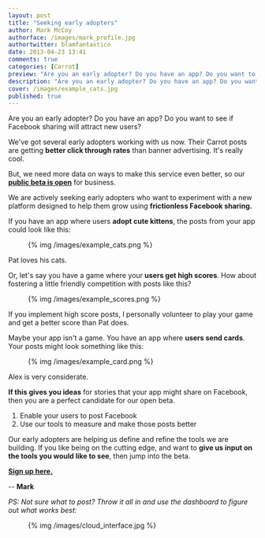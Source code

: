 ```yaml
---
layout: post
title: "Seeking early adopters"
author: Mark McCoy
authorface: /images/mark_profile.jpg
authortwitter: blamfantastico
date: 2013-04-23 13:41
comments: true
categories: [Carrot]
preview: "Are you an early adopter? Do you have an app? Do you want to see if Facebook sharing will attract new users?"
description: "Are you an early adopter? Do you have an app? Do you want to see if Facebook sharing will attract new users?"
cover: /images/example_cats.jpg
published: true
---
```


<p class="lead foo">Are you an early adopter? Do you have an app? Do you want to see if Facebook sharing will attract new users?</p>

We've got several early adopters working with us now. Their Carrot posts are getting __better click through rates__ than banner advertising. It's really cool. 

But, we need more data on ways to make this service even better, so our __[public beta is open](https://gocarrot.com/developers/sign_up?referrer=blog)__ for business.

We are actively seeking early adopters who want to experiment with a new platform designed to help them grow using __frictionless Facebook sharing.__

If you have an app where users __adopt cute kittens__, the posts from your app could look like this: 

<figure class="thumbnail">
  {% img /images/example_cats.png %}
</figure>

Pat loves his cats. 

Or, let's say you have a game where your __users get high scores__. How about fostering a little friendly competition with posts like this?

<figure class="thumbnail">
  {% img /images/example_scores.png %}
</figure>

If you implement high score posts, I personally volunteer to play your game and get a better score than Pat does.

Maybe your app isn't a game. You have an app where __users send cards__. Your posts might look something like this: 

<figure class="thumbnail">
  {% img /images/example_card.png %}
</figure>

Alex is very considerate. 

__If this gives you ideas__ for stories that your app might share on Facebook, then you are a perfect candidate for our open beta.

<ol>
  <li>Enable your users to post Facebook</li>
  <li>Use our tools to measure and make those posts better</li>
</ol>

Our early adopters are helping us define and refine the tools we are building. If you like being on the cutting edge, and want to __give us input on the tools you would like to see__, then jump into the beta. 

__[Sign up here.](https://gocarrot.com/developers/sign_up?referrer=blog)__

-- __Mark__

<em>PS: Not sure what to post? Throw it all in and use the dashboard to figure out what works best:</em>

<figure class="thumbnail">
  {% img /images/cloud_interface.jpg %}
</figure>

